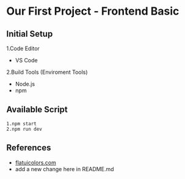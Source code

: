 # Our First Project - Frontend Basic

## Initial Setup

1.Code Editor

  - VS Code

2.Build Tools (Enviroment Tools)

  - Node.js  
  - npm

## Available Script

    1.npm start  
    2.npm run dev

## References

  - [flatuicolors.com](https://flatuicolors.com/)
  - add a new change here in README.md

